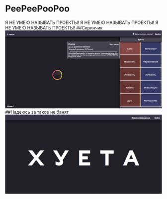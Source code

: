 # PeePeePooPoo
Я НЕ УМЕЮ НАЗЫВАТЬ ПРОЕКТЫ! Я НЕ УМЕЮ НАЗЫВАТЬ ПРОЕКТЫ! Я НЕ УМЕЮ НАЗЫВАТЬ ПРОЕКТЫ! 
##Скринчик
![скрин 1](screen1.png)
##Надеюсь за такое не банят
![скрин 2](screen2.png)
